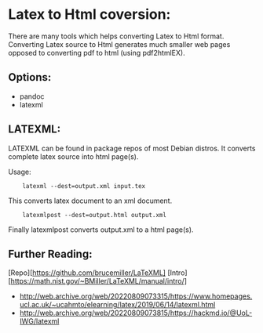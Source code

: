 Latex to Html coversion:
========================

There are many tools which helps converting Latex to Html format. Converting
Latex source to Html generates much smaller web pages opposed to converting pdf
to html (using pdf2htmlEX).

## Options:
- pandoc
- latexml

## LATEXML:
LATEXML can be found in package repos of most Debian distros. It converts
complete latex source into html page(s).

Usage:

```
	latexml --dest=output.xml input.tex
```

This converts latex document to an xml document.	

```
	latexmlpost --dest=output.html output.xml	
```

Finally latexmlpost converts output.xml to a html page(s).

## Further Reading:

[Repo][https://github.com/brucemiller/LaTeXML]
[Intro][https://math.nist.gov/~BMiller/LaTeXML/manual/intro/]
- http://web.archive.org/web/20220809073315/https://www.homepages.ucl.ac.uk/~ucahmto/elearning/latex/2019/06/14/latexml.html
- http://web.archive.org/web/20220809073815/https://hackmd.io/@UoL-IWG/latexml
